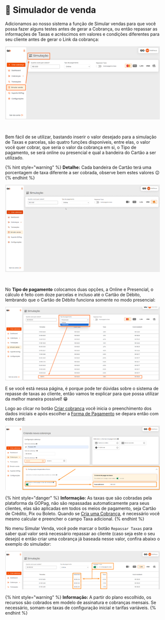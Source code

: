 # 🔢 Simulador de venda

Adicionamos ao nosso sistema a função de Simular vendas para que você possa fazer alguns testes antes de gerar a Cobrança, ou então repassar as informações de Taxas e acréscimos em valores e condições diferentes para seu cliente antes de gerar o Link da cobrança:

![simulador_menu](/assets/prints/simulador_menu.png)

<br>

Bem fácil de se utilizar, bastando inserir o valor desejado para a simulação de Taxas e parcelas, são quatro funções disponíveis, entre elas, o valor você quer cobrar, que seria o valor da cobrança em si, o Tipo de pagamento, se será online ou presencial e qual a bandeira do Cartão a ser utilizado.

{% hint style="warning" %}
**Detalhe:**  Cada bandeira de Cartão terá uma porcentagem de taxa diferente a ser cobrada, observe bem estes valores 😉
{% endhint %}

![simulador_menu_exemplo](/assets/prints/simulador_menu_exemplo.gif)

<br>

No **Tipo de pagamento** colocamos duas opções, a Online e Presencial, o cálculo é feito com doze parcelas e incluso até o Cartão de Débito, lembrando que o Cartão de Débito funciona somente no modo presencial:

![simulador_menu_tipo_pagamento](/assets/prints/simulador_menu_tipo_pagamento.png)

E se você está nessa página, é porque pode ter dúvidas sobre o sistema de repasse de taxas ao cliente, então vamos te explicar para que possa utilizar da melhor maneira possível! 😁

Logo ao clicar no botão [Criar cobrança](https://docs.gopag.com.br/criar_cobranca) você inicia o preenchimento dos dados iniciais e após escolher a [Forma de Pagamento](https://docs.gopag.com.br/criar_cobranca/formas_pagamento) se depara então com este card:

![taxas_card_configuracao_parcelas_e_taxas](/assets/prints/taxas_card_configuracao_parcelas_e_taxas.png)

{% hint style="danger" %}
**Informação:** As taxas que são cobradas pela plataforma da GOPag, não são repassadas automaticamente para seus clientes, elas são aplicadas em todos os meios de pagamento, seja Cartão de Crédito, Pix ou Boleto. Quando se [Cria uma Cobrança](https://docs.gopag.com.br/criar_cobranca), é necessário você mesmo calcular e preencher o campo Taxa adicional.
{% endhint %}

No menu Simular Venda, você pode marcar o botão `Repassar Taxas` para saber qual valor será necessário repassar ao cliente (caso seja este o seu desejo) e então criar uma cobrança já baseada nesse valor, confira abaixo o exemplo do simulador:

![taxas_card_simulacao_venda](/assets/prints/taxas_card_simulacao_venda.png)

{% hint style="warning" %}
**Informação:** A partir do plano escolhido, os recursos são cobrados em modelo de assinatura e cobranças mensais. Se necessário, somam-se taxas de configuração inicial e tarifas variáveis.
{% endhint %}